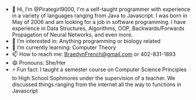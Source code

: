 - 👋 Hi, I’m @Pirategirl9000, I'm a self-taught programmer with experience in a variety of languages ranging from Java to Javascript. I was born in May of 2006 and am looking for a job in software programming. I have experience in Data Structures, Algorithms, OOP, Backwards/Forwards Propagation of Neural Networks, and even more.
- 👀 I’m interested in: Anything programming or biology related
- 🌱 I’m currently learning: Computer Theory
- 📫 How to reach me: BraedynFrench@gmail.com or 402-831-1893
- 😄 Pronouns: She/Her
- ⚡ Fun fact: I taught a semester course on Computer Science Principles to High School Sophmores under the supervision of a teacher. We discussed things ranging from the internet all the way to functions in Javascript
